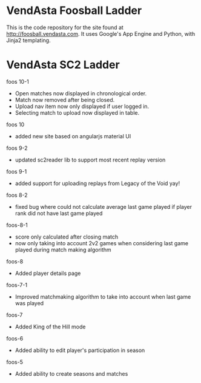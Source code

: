 # VendAsta Foosball Ladder

This is the code repository for the site found at http://foosball.vendasta.com.
It uses Google's App Engine and Python, with Jinja2 templating.

# VendAsta SC2 Ladder
foos 10-1
- Open matches now displayed in chronological order.
- Match now removed after being closed.
- Upload nav item now only displayed if user logged in.
- Selecting match to upload now displayed in table.

foos 10
- added new site based on angularjs material UI

foos 9-2
- updated sc2reader lib to support most recent replay version

foos 9-1
- added support for uploading replays from Legacy of the Void yay!

foos 8-2
- fixed bug where could not calculate average last game played if player rank did not have last game played

foos-8-1
- score only calculated after closing match
- now only taking into account 2v2 games when considering last game played during match making algorithm

foos-8
- Added player details page

foos-7-1
- Improved matchmaking algorithm to take into account when last game was played

foos-7
- Added King of the Hill mode

foos-6
- Added ability to edit player's participation in season

foos-5
- Added ability to create seasons and matches